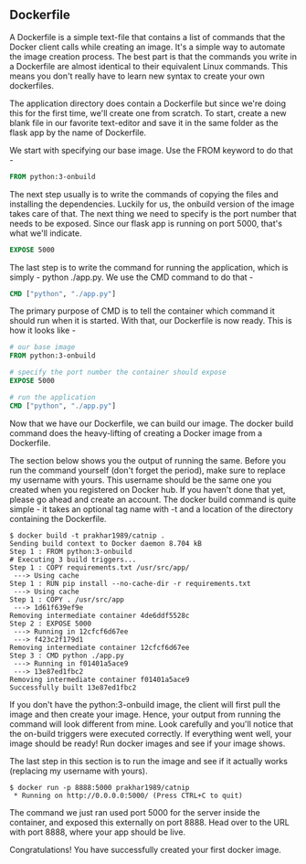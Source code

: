 ## Dockerfile
A Dockerfile is a simple text-file that contains a list of commands that the Docker client calls while creating an image. It's a simple way to automate the image creation process. The best part is that the commands you write in a Dockerfile are almost identical to their equivalent Linux commands. This means you don't really have to learn new syntax to create your own dockerfiles.

The application directory does contain a Dockerfile but since we're doing this for the first time, we'll create one from scratch. To start, create a new blank file in our favorite text-editor and save it in the same folder as the flask app by the name of Dockerfile.

We start with specifying our base image. Use the FROM keyword to do that -

```Dockerfile
FROM python:3-onbuild
```

The next step usually is to write the commands of copying the files and installing the dependencies. Luckily for us, the onbuild version of the image takes care of that. The next thing we need to specify is the port number that needs to be exposed. Since our flask app is running on port 5000, that's what we'll indicate.

```Dockerfile
EXPOSE 5000
```

The last step is to write the command for running the application, which is simply - python ./app.py. We use the CMD command to do that -

```Dockerfile
CMD ["python", "./app.py"]
```

The primary purpose of CMD is to tell the container which command it should run when it is started. With that, our Dockerfile is now ready. This is how it looks like -

```Dockerfile
# our base image
FROM python:3-onbuild

# specify the port number the container should expose
EXPOSE 5000

# run the application
CMD ["python", "./app.py"]
```

Now that we have our Dockerfile, we can build our image. The docker build command does the heavy-lifting of creating a Docker image from a Dockerfile.

The section below shows you the output of running the same. Before you run the command yourself (don't forget the period), make sure to replace my username with yours. This username should be the same one you created when you registered on Docker hub. If you haven't done that yet, please go ahead and create an account. The docker build command is quite simple - it takes an optional tag name with -t and a location of the directory containing the Dockerfile.

```
$ docker build -t prakhar1989/catnip .
Sending build context to Docker daemon 8.704 kB
Step 1 : FROM python:3-onbuild
# Executing 3 build triggers...
Step 1 : COPY requirements.txt /usr/src/app/
 ---> Using cache
Step 1 : RUN pip install --no-cache-dir -r requirements.txt
 ---> Using cache
Step 1 : COPY . /usr/src/app
 ---> 1d61f639ef9e
Removing intermediate container 4de6ddf5528c
Step 2 : EXPOSE 5000
 ---> Running in 12cfcf6d67ee
 ---> f423c2f179d1
Removing intermediate container 12cfcf6d67ee
Step 3 : CMD python ./app.py
 ---> Running in f01401a5ace9
 ---> 13e87ed1fbc2
Removing intermediate container f01401a5ace9
Successfully built 13e87ed1fbc2
```

If you don't have the python:3-onbuild image, the client will first pull the image and then create your image. Hence, your output from running the command will look different from mine. Look carefully and you'll notice that the on-build triggers were executed correctly. If everything went well, your image should be ready! Run docker images and see if your image shows.

The last step in this section is to run the image and see if it actually works (replacing my username with yours).

```
$ docker run -p 8888:5000 prakhar1989/catnip
 * Running on http://0.0.0.0:5000/ (Press CTRL+C to quit)
```

The command we just ran used port 5000 for the server inside the container, and exposed this externally on port 8888. Head over to the URL with port 8888, where your app should be live.

Congratulations! You have successfully created your first docker image.